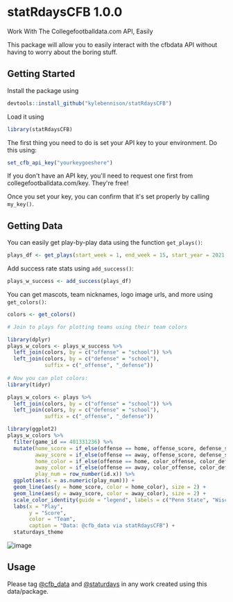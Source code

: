 # statRdaysCFB 1.0.0
Work With The Collegefootballdata.com API, Easily

This package will allow you to easily interact with the cfbdata API without having to worry about the boring stuff.

## Getting Started

Install the package using
``` r
devtools::install_github("kylebennison/statRdaysCFB")
```

Load it using
``` r
library(statRdaysCFB)
```

The first thing you need to do is set your API key to your environment. Do this using:
``` r
set_cfb_api_key("yourkeygoeshere")
```

If you don't have an API key, you'll need to request one first from collegefootballdata.com/key. They're free!

Once you set your key, you can confirm that it's set properly by calling ```my_key()```.

## Getting Data

You can easily get play-by-play data using the function ```get_plays()```:

``` r
plays_df <- get_plays(start_week = 1, end_week = 15, start_year = 2021, end_year = 2021)
```

Add success rate stats using ```add_success()```:
``` r
plays_w_success <- add_success(plays_df)
```

You can get mascots, team nicknames, logo image urls, and more using ```get_colors()```:
``` r
colors <- get_colors()

# Join to plays for plotting teams using their team colors

library(dplyr)
plays_w_colors <- plays_w_success %>% 
  left_join(colors, by = c("offense" = "school")) %>% 
  left_join(colors, by = c("defense" = "school"),
            suffix = c("_offense", "_defense"))
            
# Now you can plot colors:
library(tidyr)

plays_w_colors <- plays %>% 
  left_join(colors, by = c("offense" = "school")) %>% 
  left_join(colors, by = c("defense" = "school"),
            suffix = c("_offense", "_defense"))

library(ggplot2)
plays_w_colors %>% 
  filter(game_id == 401331236) %>% 
  mutate(home_score = if_else(offense == home, offense_score, defense_score),
         away_score = if_else(offense == away, offense_score, defense_score),
         home_color = if_else(offense == home, color_offense, color_defense),
         away_color = if_else(offense == away, color_offense, color_defense),
         play_num = row_number(id.x)) %>%
  ggplot(aes(x = as.numeric(play_num))) + 
  geom_line(aes(y = home_score, color = home_color), size = 2) +
  geom_line(aes(y = away_score, color = away_color), size = 2) +
  scale_color_identity(guide = "legend", labels = c("Penn State", "Wisconsin")) +
  labs(x = "Play",
       y = "Score",
       color = "Team",
       caption = "Data: @cfb_data via statRdaysCFB") +
  staturdays_theme
```

![image](https://user-images.githubusercontent.com/66328277/177992942-db2409f6-c9bc-4e39-bfc2-305d20824b44.png)


## Usage

Please tag [@cfb_data](https://twitter.com/cfb_data) and [@staturdays](https://twitter.com/Staturdays) in any work created using this data/package.
